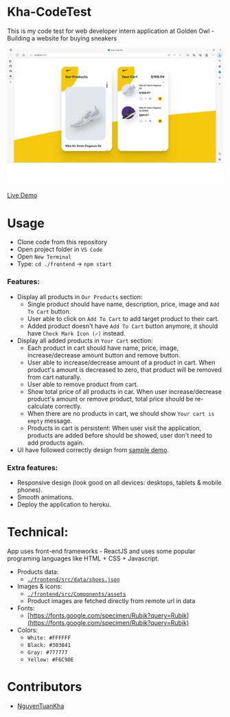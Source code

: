 # Kha-CodeTest

This is my code test for web developer intern application at Golden Owl - Building a website for buying sneakers

![Screenshot](./screenshots/screenshot.png)

[Live Demo](https://gshoes.vercel.app)

# Usage

- Clone code from this repository
- Open project folder in `VS Code`
- Open `New Terminal`
- Type: `cd ./frontend` -> `npm start`


### Features:

- Display all products in `Our Products` section:
  - Single product should have name, description, price, image and `Add To Cart` button.
  - User able to click on `Add To Cart` to add target product to their cart.
  - Added product doesn't have `Add To Cart` button anymore, it should have `Check Mark Icon (✓)` instead.
- Display all added products in `Your Cart` section:
  - Each product in cart should have name, price, image, increase/decrease amount button and remove button.
  - User able to increase/decrease amount of a product in cart. When product's amount is decreased to zero, that product will be removed from cart naturally.
  - User able to remove product from cart.
  - Show total price of all products in car. When user increase/decrease product's amount or remove product, total price should be re-calculate correctly.
  - When there are no products in cart, we should show `Your cart is empty` message.
  - Products in cart is persistent: When user visit the application, products are added before should be showed, user don't need to add products again.
- UI have followed correctly design from [sample demo](https://gshoes.vercel.app).

### Extra features:

- Responsive design (look good on all devices: desktops, tablets & mobile phones).
- Smooth animations.
- Deploy the application to heroku.

# Technical:

App uses front-end frameworks - ReactJS and uses some popular programing languages like HTML + CSS + Javascript.

- Products data:
  - [`./frontend/src/data/shoes.json`](./frontend/src/data/shoes.json)
- Images & icons:
  - [`./frontend/src/Components/assets`](./frontend/src/Components/assets)
  - Product images are fetched directly from remote url in data
- Fonts:
  - [https://fonts.google.com/specimen/Rubik?query=Rubik](https://fonts.google.com/specimen/Rubik?query=Rubik)
- Colors:
  - `White: #FFFFFF`
  - `Black: #303841`
  - `Gray: #777777`
  - `Yellow: #F6C90E`

# Contributors

- [NguyenTuanKha](https://github.com/TunKeyy)
